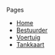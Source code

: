 Pages
* [Home](https://github.com/Bataklik/Project_Flapp/wiki)
* [Bestuurder](https://github.com/Bataklik/Project_Flapp/wiki/BestuurderDoc)
* [Voertuig](https://github.com/Bataklik/Project_Flapp/wiki/VoertuigDoc)
* [Tankkaart](https://github.com/Bataklik/Project_Flapp/wiki/TankkaartDoc)